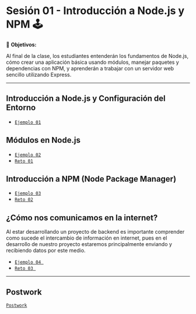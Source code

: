 # Sesión 01 - Introducción a Node.js y NPM 🕹

🎯 **Objetivos:**

Al final de la clase, los estudiantes entenderán los fundamentos de Node.js, cómo crear una aplicación básica usando módulos, manejar paquetes y dependencias con NPM, y aprenderán a trabajar con un servidor web sencillo utilizando Express.

---

## Introducción a Node.js y Configuración del Entorno

- [`Ejemplo 01`](Ejemplo-01/)

## Módulos en Node.js


- [`Ejemplo 02`](Ejemplo-02/)
- [`Reto 01`](Reto-01/)

## Introducción a NPM (Node Package Manager)


- [`Ejemplo 03`](Ejemplo-03/)
- [`Reto 02`](Reto-02/)


## ¿Cómo nos comunicamos en la internet?

Al estar desarrollando un proyecto de backend es importante comprender como sucede el intercambio de información en internet, pues en el desarrollo de nuestro proyecto estaremos principalmente enviando y recibiendo datos por este medio.

- [`Ejemplo 04 `](Ejemplo-04/)
- [`Reto 03 `](Reto-03/)


---

## Postwork

[`Postwork`](postwork/Readme.md)






